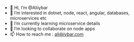 - 👋 Hi, I’m @Aliiybar
- 👀 I’m interested in dotnet, node, react, angular, databases, microservices etc
- 🌱 I’m currently learning microservice details
- 💞️ I’m looking to collaborate on node apps
- 📫 How to reach me : ali@iybar.com

<!---
Aliiybar/Aliiybar is a ✨ special ✨ repository because its `README.md` (this file) appears on your GitHub profile.
You can click the Preview link to take a look at your changes.
--->
